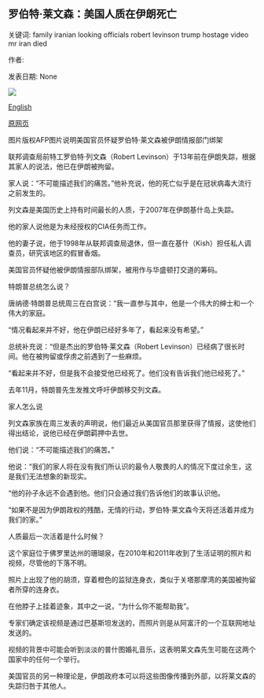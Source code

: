 ## 罗伯特·莱文森：美国人质在伊朗死亡

关键词: family iranian looking officials robert levinson trump hostage video mr iran died

作者: 

发表日期: None

![](https://ichef.bbci.co.uk/news/1024/branded_news/1E17/production/_111430770_levinson.jpg)

[English](Robert%20Levinson%3A%20US%20hostage%20has%20died%20in%20Iran%2C%20says%20family.md)

[原网页](https://www.bbc.com/news/world-us-canada-52043814)

图片版权AFP图片说明美国官员怀疑罗伯特·莱文森被伊朗情报部门绑架

联邦调查局前特工罗伯特·列文森（Robert Levinson）于13年前在伊朗失踪，根据其家人的说法，他已在伊朗被拘留。

家人说：“不可能描述我们的痛苦。”他补充说，他的死亡似乎是在冠状病毒大流行之前发生的。

列文森是美国历史上持有时间最长的人质，于2007年在伊朗基什岛上失踪。

他的家人说他是为未经授权的CIA任务而工作。

他的妻子说，他于1998年从联邦调查局退休，但一直在基什（Kish）担任私人调查员，研究该地区的假冒香烟。

美国官员怀疑他被伊朗情报部队绑架，被用作与华盛顿打交道的筹码。

特朗普总统怎么说？

唐纳德·特朗普总统周三在白宫说：“我一直参与其中，他是一个伟大的绅士和一个伟大的家庭。

“情况看起来并不好，他在伊朗已经好多年了，看起来没有希望。”

总统补充说：“但是杰出的罗伯特·莱文森（Robert Levinson）已经病了很长时间。他在被拘留或俘虏之前遇到了一些麻烦。

“看起来并不好，但是我不会接受他已经死了。他们没有告诉我们他已经死了。”

去年11月，特朗普先生发推文呼吁伊朗移交列文森。

家人怎么说

列文森家族在周三发表的声明说，他们最近从美国官员那里获得了情报，这使他们得出结论，说他已经在伊朗羁押中去世。

他们说：“不可能描述我们的痛苦。”

他说：“我们的家人将在没有我们所认识的最令人敬畏的人的情况下度过余生，这是我们无法想象的新现实。

“他的孙子永远不会遇到他。他们只会通过我们告诉他们的故事认识他。

“如果不是因为伊朗政权的残酷，无情的行动，罗伯特·莱文森今天将还活着并成为我们的家。”

人质最后一次活着是什么时候？

这个家庭位于佛罗里达州的珊瑚泉，在2010年和2011年收到了生活证明的照片和视频，尽管他的下落不明。

照片上出现了他的胡须，穿着橙色的监狱连身衣，类似于关塔那摩湾的美国被拘留者所穿的连身衣。

在他脖子上挂着迹象，其中之一说，“为什么你不能帮助我”。

专家们确定该视频是通过巴基斯坦发送的，而照片则是从阿富汗的一个互联网地址发送的。

视频的背景中可能会听到淡淡的普什图婚礼音乐，这表明莱文森先生可能在这两个国家中的任何一个举行。

美国官员的另一种理论是，伊朗政府本可以将这些图像传播到外部，以将莱文森的失踪归咎于其他人。